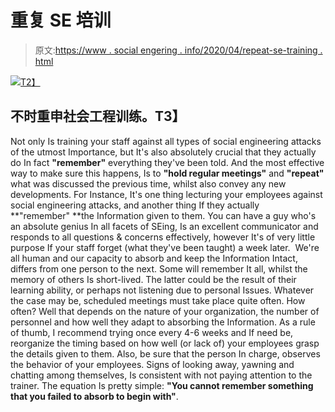 # 重复 SE 培训

> 原文:[https://www . social engering . info/2020/04/repeat-se-training . html](https://www.socialengineering.info/2020/04/repeat-se-training.html)

[![](../Images/523ed8ce7e0af666740b12b100777a34.png)T2】](https://1.bp.blogspot.com/-yWCMZt9RWp0/XpA-eQqII4I/AAAAAAAAjrw/zCfeGa4JWXcKCBItzECZw3DLFptUQRnkwCLcBGAsYHQ/s1600/Social%2BEngineering%2BTraining%2B1.%2Bwww.socialengineers.net.png)

## **不时重申社会工程训练。T3】**

Not only Is training your staff against all types of social engineering attacks of the utmost Importance, but It's also absolutely crucial that they actually do In fact **"remember"** everything they've been told. And the most effective way to make sure this happens, Is to **"hold regular meetings"** and **"repeat"** what was discussed the previous time, whilst also convey any new developments.
  For Instance, It's one thing lecturing your employees against social engineering attacks, and another thing If they actually **"remember" **the Information given to them. You can have a guy who's an absolute genius In all facets of SEing, Is an excellent communicator and responds to all questions & concerns effectively, however It's of very little purpose If your staff forget (what they've been taught) a week later. 
  We're all human and our capacity to absorb and keep the Information Intact, differs from one person to the next. Some will remember It all, whilst the memory of others Is short-lived. The latter could be the result of their learning ability, or perhaps not listening due to personal Issues. Whatever the case may be, scheduled meetings must take place quite often.
  How often? Well that depends on the nature of your organization, the number of personnel and how well they adapt to absorbing the Information. As a rule of thumb, I recommend trying once every 4-6 weeks and If need be, reorganize the timing based on how well (or lack of) your employees grasp the details given to them.
  Also, be sure that the person In charge, observes the behavior of your employees. Signs of looking away, yawning and chatting among themselves, Is consistent with not paying attention to the trainer. The equation Is pretty simple: **"You cannot remember something that you failed to absorb to begin with"**.